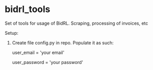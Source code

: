 # bidrl_tools
Set of tools for usage of BidRL. Scraping, processing of invoices, etc

Setup:
1. Create file config.py in repo. Populate it as such:

    user_email = 'your email'
   
    user_password = 'your password'
